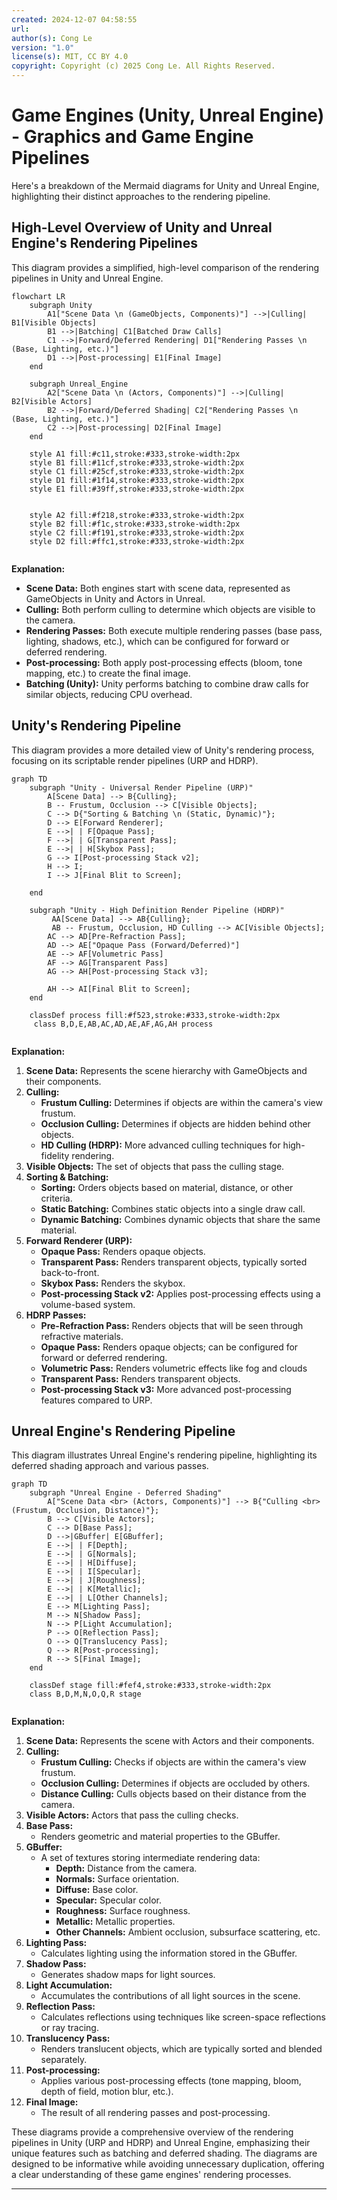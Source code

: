 ```yaml
---
created: 2024-12-07 04:58:55
url:
author(s): Cong Le
version: "1.0"
license(s): MIT, CC BY 4.0
copyright: Copyright (c) 2025 Cong Le. All Rights Reserved.
---
```



# Game Engines (Unity, Unreal Engine) - Graphics and Game Engine Pipelines

Here's a breakdown of the Mermaid diagrams for Unity and Unreal Engine, highlighting their distinct approaches to the rendering pipeline.

## High-Level Overview of Unity and Unreal Engine's Rendering Pipelines

This diagram provides a simplified, high-level comparison of the rendering pipelines in Unity and Unreal Engine.

```mermaid
flowchart LR
    subgraph Unity
        A1["Scene Data \n (GameObjects, Components)"] -->|Culling| B1[Visible Objects]
        B1 -->|Batching| C1[Batched Draw Calls]
        C1 -->|Forward/Deferred Rendering| D1["Rendering Passes \n (Base, Lighting, etc.)"]
        D1 -->|Post-processing| E1[Final Image]
    end

    subgraph Unreal_Engine
        A2["Scene Data \n (Actors, Components)"] -->|Culling| B2[Visible Actors]
        B2 -->|Forward/Deferred Shading| C2["Rendering Passes \n (Base, Lighting, etc.)"]
        C2 -->|Post-processing| D2[Final Image]
    end

    style A1 fill:#c11,stroke:#333,stroke-width:2px
    style B1 fill:#11cf,stroke:#333,stroke-width:2px
    style C1 fill:#25cf,stroke:#333,stroke-width:2px
    style D1 fill:#1f14,stroke:#333,stroke-width:2px
    style E1 fill:#39ff,stroke:#333,stroke-width:2px
    

    style A2 fill:#f218,stroke:#333,stroke-width:2px
    style B2 fill:#f1c,stroke:#333,stroke-width:2px
    style C2 fill:#f191,stroke:#333,stroke-width:2px
    style D2 fill:#ffc1,stroke:#333,stroke-width:2px
    
```

**Explanation:**

*   **Scene Data:** Both engines start with scene data, represented as GameObjects in Unity and Actors in Unreal.
*   **Culling:** Both perform culling to determine which objects are visible to the camera.
*   **Rendering Passes:** Both execute multiple rendering passes (base pass, lighting, shadows, etc.), which can be configured for forward or deferred rendering.
*   **Post-processing:** Both apply post-processing effects (bloom, tone mapping, etc.) to create the final image.
*   **Batching (Unity):** Unity performs batching to combine draw calls for similar objects, reducing CPU overhead.

## Unity's Rendering Pipeline

This diagram provides a more detailed view of Unity's rendering process, focusing on its scriptable render pipelines (URP and HDRP).

```mermaid
graph TD
    subgraph "Unity - Universal Render Pipeline (URP)"
        A[Scene Data] --> B{Culling};
        B -- Frustum, Occlusion --> C[Visible Objects];
        C --> D{"Sorting & Batching \n (Static, Dynamic)"};
        D --> E[Forward Renderer];
        E -->| | F[Opaque Pass];
        F -->| | G[Transparent Pass];
        E -->| | H[Skybox Pass];
        G --> I[Post-processing Stack v2];
        H --> I;
        I --> J[Final Blit to Screen];

    end
    
    subgraph "Unity - High Definition Render Pipeline (HDRP)"
         AA[Scene Data] --> AB{Culling};
         AB -- Frustum, Occlusion, HD Culling --> AC[Visible Objects];
        AC --> AD[Pre-Refraction Pass];
        AD --> AE["Opaque Pass (Forward/Deferred)"]
        AE --> AF[Volumetric Pass]
        AF --> AG[Transparent Pass]
        AG --> AH[Post-processing Stack v3];

        AH --> AI[Final Blit to Screen];
    end

    classDef process fill:#f523,stroke:#333,stroke-width:2px
     class B,D,E,AB,AC,AD,AE,AF,AG,AH process
     
```

**Explanation:**

1. **Scene Data:** Represents the scene hierarchy with GameObjects and their components.
2. **Culling:**
    *   **Frustum Culling:**  Determines if objects are within the camera's view frustum.
    *   **Occlusion Culling:** Determines if objects are hidden behind other objects.
    *   **HD Culling (HDRP):** More advanced culling techniques for high-fidelity rendering.
3. **Visible Objects:** The set of objects that pass the culling stage.
4. **Sorting & Batching:**
    *   **Sorting:** Orders objects based on material, distance, or other criteria.
    *   **Static Batching:** Combines static objects into a single draw call.
    *   **Dynamic Batching:** Combines dynamic objects that share the same material.
5. **Forward Renderer (URP):**
    *   **Opaque Pass:** Renders opaque objects.
    *   **Transparent Pass:** Renders transparent objects, typically sorted back-to-front.
    *   **Skybox Pass:** Renders the skybox.
    *   **Post-processing Stack v2:** Applies post-processing effects using a volume-based system.
6. **HDRP Passes:**
    *   **Pre-Refraction Pass:**  Renders objects that will be seen through refractive materials.
    *   **Opaque Pass:** Renders opaque objects; can be configured for forward or deferred rendering.
    *   **Volumetric Pass:** Renders volumetric effects like fog and clouds
    *   **Transparent Pass:** Renders transparent objects.
    *   **Post-processing Stack v3:** More advanced post-processing features compared to URP.

## Unreal Engine's Rendering Pipeline

This diagram illustrates Unreal Engine's rendering pipeline, highlighting its deferred shading approach and various passes.

```mermaid
graph TD
    subgraph "Unreal Engine - Deferred Shading"
        A["Scene Data <br> (Actors, Components)"] --> B{"Culling <br> (Frustum, Occlusion, Distance)"};
        B --> C[Visible Actors];
        C --> D[Base Pass];
        D -->|GBuffer| E[GBuffer];
        E -->| | F[Depth];
        E -->| | G[Normals];
        E -->| | H[Diffuse];
        E -->| | I[Specular];
        E -->| | J[Roughness];
        E -->| | K[Metallic];
        E -->| | L[Other Channels];
        E --> M[Lighting Pass];
        M --> N[Shadow Pass];
        N --> P[Light Accumulation];
        P --> O[Reflection Pass];
        O --> Q[Translucency Pass];
        Q --> R[Post-processing];
        R --> S[Final Image];
    end

    classDef stage fill:#fef4,stroke:#333,stroke-width:2px
    class B,D,M,N,O,Q,R stage
    
```

**Explanation:**

1. **Scene Data:** Represents the scene with Actors and their components.
2. **Culling:**
    *   **Frustum Culling:** Checks if objects are within the camera's view frustum.
    *   **Occlusion Culling:** Determines if objects are occluded by others.
    *   **Distance Culling:** Culls objects based on their distance from the camera.
3. **Visible Actors:** Actors that pass the culling checks.
4. **Base Pass:**
    *   Renders geometric and material properties to the GBuffer.
5. **GBuffer:**
    *   A set of textures storing intermediate rendering data:
        *   **Depth:** Distance from the camera.
        *   **Normals:** Surface orientation.
        *   **Diffuse:** Base color.
        *   **Specular:** Specular color.
        *   **Roughness:** Surface roughness.
        *   **Metallic:** Metallic properties.
        *   **Other Channels:** Ambient occlusion, subsurface scattering, etc.
6. **Lighting Pass:**
    *   Calculates lighting using the information stored in the GBuffer.
7. **Shadow Pass:**
    *   Generates shadow maps for light sources.
8. **Light Accumulation:**
      *   Accumulates the contributions of all light sources in the scene.
9. **Reflection Pass:**
    *   Calculates reflections using techniques like screen-space reflections or ray tracing.
10. **Translucency Pass:**
    *   Renders translucent objects, which are typically sorted and blended separately.
11. **Post-processing:**
    *   Applies various post-processing effects (tone mapping, bloom, depth of field, motion blur, etc.).
12. **Final Image:**
    *   The result of all rendering passes and post-processing.

These diagrams provide a comprehensive overview of the rendering pipelines in Unity (URP and HDRP) and Unreal Engine, emphasizing their unique features such as batching and deferred shading. The diagrams are designed to be informative while avoiding unnecessary duplication, offering a clear understanding of these game engines' rendering processes.

---